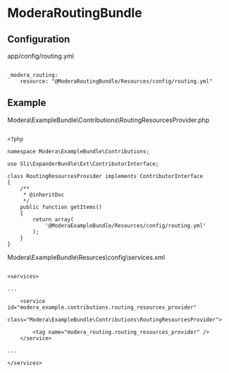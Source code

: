 ModeraRoutingBundle
==============

## Configuration

app/config/routing.yml

```

_modera_routing:
    resource: "@ModeraRoutingBundle/Resources/config/routing.yml"

```

## Example

Modera\ExampleBundle\Contributions\RoutingResourcesProvider.php

```

<?php

namespace Modera\ExampleBundle\Contributions;

use Sli\ExpanderBundle\Ext\ContributorInterface;

class RoutingResourcesProvider implements ContributorInterface
{
    /**
     * @inheritDoc
     */
    public function getItems()
    {
        return array(
            '@ModeraExampleBundle/Resources/config/routing.yml'
        );
    }
}

```

Modera\ExampleBundle\Resurces\config\services.xml

```

<services>

...

    <service id="modera_example.contributions.routing_resources_provider"
             class="Modera\ExampleBundle\Contributions\RoutingResourcesProvider">

        <tag name="modera_routing.routing_resources_provider" />
    </service>

...

</services>


```